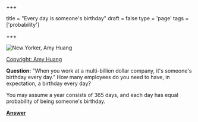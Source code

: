 +++

title = "Every day is someone's birthday"
draft = false
type = 'page'
tags = ['probability']

+++

![New Yorker, Amy Huang](/images/NewYorker_AmyHuang_Birthday.jpg) 

[Copyright: Amy Huang](https://condenaststore.com/featured/everyday-is-someones-birthday-amy-hwang.html)

**Question:** "When you work at a multi-billion dollar company, it's someone's birthday every day." How many employees do you need to have, in expectation, a birthday every day?

You may assume a year consists of 365 days, and each day has equal probability of being someone's birthday.

[**Answer**](/puzzles/birthday_every_day_answer/)
